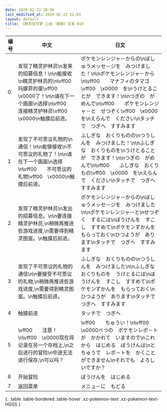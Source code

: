 ```yaml
---
date: 2020-02-23 20:56
last_modified_at: 2020-02-23 22:03
layout: default
title: 《精灵宝可梦 心金／魂银》文本 016
---
```

| 编号 | 中文 | 日文 |
| ---- | ---- | ---- |
| 0 | 发现了精灵护林员\n发来的招募信息！\n\n能接收\n精灵护林员的\n\vff00　　玛娜菲的蛋\vff00　\x0000了！\n\n请在下一个画面\n选择\n\vff00　　连接精灵护林员\vff00　\x0000\n触摸后前进。 | ポケモンレンジャ－からの\nぼしゅうメッセ－ジを　みつけました！\n\nポケモンレンジャ－から\n\vff00　　マナフィのタマゴ\vff00　\x0000　を\nうけとることが　できます！\n\nつぎの　がめんで\n\vff00　　ポケモンレンジャ－と　せつぞく\vff00　\x0000　を\nえらんで　ください\nタッチで　つぎへ　すすみます |
| 1 | 发现了不可思议礼物的\n通信！\n\n能够接收\n不可思议的礼物了！\n\n请在下一个画面\n选择\n\vff00　　不可思议的礼物\vff00　\x0000\n触摸后前进。 | ふしぎな　おくりものの\nつうしんを　みつけました！\n\nふしぎな　おくりものを\nうけとることが　できます！\n\nつぎの　がめんで\n\vff00　　ふしぎな　おくりもの\vff00　\x0000　を\nえらんで　ください\nタッチで　つぎへ　すすみます |
| 2 | 发现了精灵护林员\n发出的招募信息。\n\n要连接精灵护林员,\n稍微再推进些游戏进度,\n需要得到精灵图鉴。\n触摸后前进。 | ポケモンレンジャ－からの\nぼしゅうメッセ－ジを　みつけました\n\nポケモンレンジャ－と\nせつぞく　するには\nぼうけんを　すこし　すすめて\nポケモンずかんを　もらっておく\nひつようが　あります\nタッチで　つぎへ　すすみます |
| 3 | 发现了不可思议的礼物的通信\n\n要接受不可思议的礼物,\n稍微再推进些游戏进度,\n需要得到精灵图鉴。\n触摸后前进。 | ふしぎな　おくりものの\nつうしんを　みつけました\n\nふしぎな　おくりものを　うけとるには\nぼうけんを　すこし　すすめて\nポケモンずかんを　もらっておく\nひつようが　あります\nタッチで　つぎへ　すすみます |
| 4 | 触摸前进 | タッチで　つぎへ |
| 5 | \vff00　　注意！\n\vff00　\x0000现在将记录在另一个存档上,\n之后进行的冒险\n中途无法进行保存,\n可以吗？ | \vff00　　ちゅうい！\n\vff00　\x0000べつの　ポケモンレポ－トが　かかれて　いますので\nこれから　はじめる　ぼうけんは\nとちゅうで　レポ－トを　かくことができません\nそれでも　よろしいですか？ |
| 6 | 开始冒险 | ぼうけんを　はじめる |
| 7 | 返回菜单 | メニュ－に　もどる |
{: .table .table-bordered .table-hover .xz-pokemon-text .xz-pokemon-text-HGSS }
